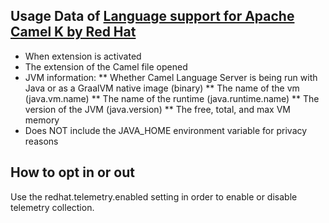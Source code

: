 ## Usage Data of [Language support for Apache Camel K by Red Hat](https://github.com/camel-tooling/vscode-camelk)

* When extension is activated
* The extension of the Camel file opened
* JVM information:
** Whether Camel Language Server is being run with Java or as a GraalVM native image (binary)
** The name of the vm (java.vm.name)
** The name of the runtime (java.runtime.name)
** The version of the JVM (java.version)
** The free, total, and max VM memory
* Does NOT include the JAVA_HOME environment variable for privacy reasons

## How to opt in or out

Use the redhat.telemetry.enabled setting in order to enable or disable telemetry collection.
